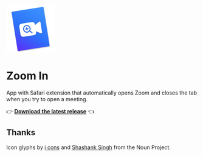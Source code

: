 <img src="Modules/ZoomIn/Resources/Assets.xcassets/AppIcon.appiconset/Mac-256.png" width="128">

# Zoom In

App with Safari extension that automatically opens Zoom and closes the tab when you try to open a meeting.

👉 **[Download the latest release](https://github.com/nothingmagical/ZoomIn/releases/download/v1.0/ZoomIn-1.0.zip)** 👈

## Thanks

Icon glyphs by [i cons](https://thenounproject.com/term/video/3136011) and [Shashank Singh](https://thenounproject.com/term/zoom-in/2395378) from the Noun Project.
